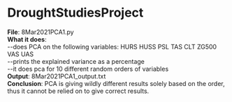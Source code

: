 # DroughtStudiesProject

**File**: 8Mar2021PCA1.py<br/>
**What it does**: <br/>
  --does PCA on the following variables:     HURS      HUSS          PSL         TAS        CLT        ZG500       VAS       UAS<br/>
  --prints the explained variance as a percentage<br/>
  --it does pca for 10 different random orders of variables<br/>
**Output**: 8Mar2021PCA1_output.txt<br/>
**Conclusion**: PCA is giving wildly different results solely based on the order, thus it cannot be relied on to give correct results.<br/>
